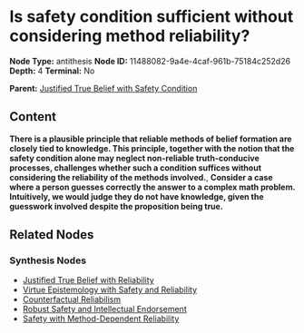 # Is safety condition sufficient without considering method reliability?

**Node Type:** antithesis
**Node ID:** 11488082-9a4e-4caf-961b-75184c252d26
**Depth:** 4
**Terminal:** No

**Parent:** [Justified True Belief with Safety Condition](justified-true-belief-with-safety-condition-synthesis-2fe9b5da-a806-4fff-8212-7bf5b4d8ec49.md)

## Content

**There is a plausible principle that reliable methods of belief formation are closely tied to knowledge. This principle, together with the notion that the safety condition alone may neglect non-reliable truth-conducive processes, challenges whether such a condition suffices without considering the reliability of the methods involved.**, **Consider a case where a person guesses correctly the answer to a complex math problem. Intuitively, we would judge they do not have knowledge, given the guesswork involved despite the proposition being true.**

## Related Nodes

### Synthesis Nodes

- [Justified True Belief with Reliability](justified-true-belief-with-reliability-synthesis-c05db667-202d-473a-acf0-3ae053c2b0bd.md)
- [Virtue Epistemology with Safety and Reliability](virtue-epistemology-with-safety-and-reliability-synthesis-dd6a60ed-f881-4201-a92a-073ed9a5c9e7.md)
- [Counterfactual Reliabilism](counterfactual-reliabilism-synthesis-95e80097-e820-4560-be7d-aa24efc7a539.md)
- [Robust Safety and Intellectual Endorsement](robust-safety-and-intellectual-endorsement-synthesis-282d7483-273c-4eec-b2b0-b052e38f014c.md)
- [Safety with Method-Dependent Reliability](safety-with-method-dependent-reliability-synthesis-6b7fd0a1-f036-48b1-a11f-2eaff8fa9e97.md)
